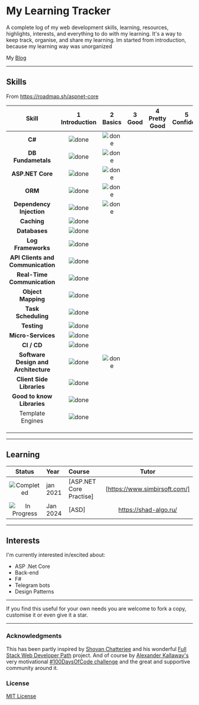 # My Learning Tracker 

A complete log of my web development skills, learning, resources, highlights, interests, and everything to do with my learning. It's a way to keep track, organise, and share my learning.
Im started from introduction, because my learning way was unorganized

My [Blog](https://matkarimovalexander.github.io/)


----

[done]: https://user-images.githubusercontent.com/29199184/32275438-8385f5c0-bf0b-11e7-9406-42265f71e2bd.png "done"

## Skills
From https://roadmap.sh/aspnet-core
 
| Skill | 1<br>Introduction | 2<br>Basics | 3<br>Good | 4<br>Pretty Good | 5<br>Confident | 6<br>Awesome |
| :--: | :--: | :--: | :--: | :--: | :--: | :--: |
| **C#** | ![done][done] | ![done][done] |  |  |  |  |
| **DB Fundametals** | ![done][done] | ![done][done] |  |  |  |  |
| **ASP.NET Core** | ![done][done] | ![done][done] |  |  |  |  |
| **ORM** | ![done][done] | ![done][done] |  |  |  |  |
| **Dependency Injection** | ![done][done] | ![done][done] |  |  |  |  |
| **Caching** | ![done][done] |  |  |  |  |  |
| **Databases** | ![done][done] |  |  |  |  |  |
| **Log Frameworks** | ![done][done] |  |  |  |  |  |
| **API Clients and Communication** | ![done][done] |  |  |  |  |  |
| **Real-Time Communication** | ![done][done] |  |  |  |  |  |
| **Object Mapping** | ![done][done] |  |  |  |  |  |
| **Task Scheduling** | ![done][done] |  |  |  |  |  |
| **Testing** | ![done][done] |  |  |  |  |  |
| **Micro-Services** | ![done][done] |  |  |  |  |  |
| **CI / CD** | ![done][done] |  |  |  |  |  |
| **Software Design and Architecture** | ![done][done] | ![done][done] |  |  |  |  |
| **Client Side Libraries** | ![done][done] |  |  |  |  |  |
| **Good to know Libraries** | ![done][done] |  |  |  |  |  |
| Template Engines | ![done][done] |  |  |  |  |  |
|  |  |  |  |  |  |  |
|  |  |  |  |  |  |  |
|  |  |  |  |  |  |  |

----

## Learning

[//]: # (Status images)

[Completed]: https://user-images.githubusercontent.com/29199184/32275438-8385f5c0-bf0b-11e7-9406-42265f71e2bd.png "Completed"
[In Progress]: https://user-images.githubusercontent.com/29199184/34462881-7305ddac-ee4d-11e7-9b57-589424820da4.png "In Progress"
[Soon]: https://user-images.githubusercontent.com/29199184/34462916-d5c37bd4-ee4d-11e7-9f4a-d57f2243281b.png "Soon"

| Status | Year | Course | Tutor |
| :--: | :--- | :--- | :--: |
| ![Completed][Completed] | jan 2021 | [ASP.NET Core Practise] | [https://www.simbirsoft.com/] |
| ![In Progress][In Progress] | Jan 2024 | [ASD] | https://shad-algo.ru/ |

----

## Interests

I'm currently interested in/excited about:

+ ASP .Net Core
+ Back-end
+ F#
+ Telegram bots
+ Design Patterns
----

If you find this useful for your own needs you are welcome to fork a copy, customise it or even give it a star.

----

### Acknowledgments

This has been partly inspired by [Shovan Chatterjee](https://twitter.com/shovan_ch) and his wonderful [Full Stack Web Developer Path](https://github.com/shovanch/fullstack-web-developer-path) project. And of course by [Alexander Kallaway's](https://twitter.com/ka11away) very motivational [#100DaysOfCode challenge](https://github.com/Kallaway/100-days-of-code) and the great and supportive community around it.

### License

[MIT License](https://github.com/Syknapse/My-Learning-Tracker/blob/master/LICENSE)